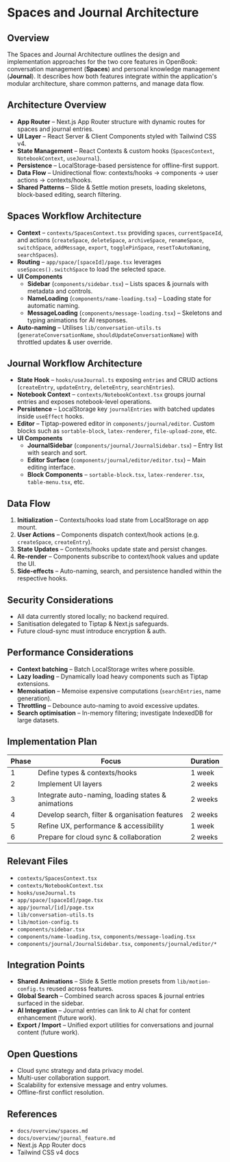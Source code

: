 # Spaces and Journal Architecture

## Overview

The Spaces and Journal Architecture outlines the design and implementation approaches for the two core features in OpenBook: conversation management (**Spaces**) and personal knowledge management (**Journal**). It describes how both features integrate within the application's modular architecture, share common patterns, and manage data flow.

## Architecture Overview

- **App Router** – Next.js App Router structure with dynamic routes for spaces and journal entries.
- **UI Layer** – React Server & Client Components styled with Tailwind CSS v4.
- **State Management** – React Contexts & custom hooks (`SpacesContext`, `NotebookContext`, `useJournal`).
- **Persistence** – LocalStorage-based persistence for offline-first support.
- **Data Flow** – Unidirectional flow: contexts/hooks → components → user actions → contexts/hooks.
- **Shared Patterns** – Slide & Settle motion presets, loading skeletons, block-based editing, search filtering.

## Spaces Workflow Architecture

- **Context** – `contexts/SpacesContext.tsx` providing `spaces`, `currentSpaceId`, and actions (`createSpace`, `deleteSpace`, `archiveSpace`, `renameSpace`, `switchSpace`, `addMessage`, `export`, `togglePinSpace`, `resetToAutoNaming`, `searchSpaces`).
- **Routing** – `app/space/[spaceId]/page.tsx` leverages `useSpaces().switchSpace` to load the selected space.
- **UI Components**
  - **Sidebar** (`components/sidebar.tsx`) – Lists spaces & journals with metadata and controls.
  - **NameLoading** (`components/name-loading.tsx`) – Loading state for automatic naming.
  - **MessageLoading** (`components/message-loading.tsx`) – Skeletons and typing animations for AI responses.
- **Auto-naming** – Utilises `lib/conversation-utils.ts` (`generateConversationName`, `shouldUpdateConversationName`) with throttled updates & user override.

## Journal Workflow Architecture

- **State Hook** – `hooks/useJournal.ts` exposing `entries` and CRUD actions (`createEntry`, `updateEntry`, `deleteEntry`, `searchEntries`).
- **Notebook Context** – `contexts/NotebookContext.tsx` groups journal entries and exposes notebook-level operations.
- **Persistence** – LocalStorage key `journalEntries` with batched updates inside `useEffect` hooks.
- **Editor** – Tiptap-powered editor in `components/journal/editor`. Custom blocks such as `sortable-block`, `latex-renderer`, `file-upload-zone`, etc.
- **UI Components**
  - **JournalSidebar** (`components/journal/JournalSidebar.tsx`) – Entry list with search and sort.
  - **Editor Surface** (`components/journal/editor/editor.tsx`) – Main editing interface.
  - **Block Components** – `sortable-block.tsx`, `latex-renderer.tsx`, `table-menu.tsx`, etc.

## Data Flow

1. **Initialization** – Contexts/hooks load state from LocalStorage on app mount.
2. **User Actions** – Components dispatch context/hook actions (e.g. `createSpace`, `createEntry`).
3. **State Updates** – Contexts/hooks update state and persist changes.
4. **Re-render** – Components subscribe to context/hook values and update the UI.
5. **Side-effects** – Auto-naming, search, and persistence handled within the respective hooks.

## Security Considerations

- All data currently stored locally; no backend required.
- Sanitisation delegated to Tiptap & Next.js safeguards.
- Future cloud-sync must introduce encryption & auth.

## Performance Considerations

- **Context batching** – Batch LocalStorage writes where possible.
- **Lazy loading** – Dynamically load heavy components such as Tiptap extensions.
- **Memoisation** – Memoise expensive computations (`searchEntries`, name generation).
- **Throttling** – Debounce auto-naming to avoid excessive updates.
- **Search optimisation** – In-memory filtering; investigate IndexedDB for large datasets.

## Implementation Plan

| Phase | Focus                                              | Duration |
| ----- | -------------------------------------------------- | -------- |
| 1     | Define types & contexts/hooks                      | 1 week   |
| 2     | Implement UI layers                                | 2 weeks  |
| 3     | Integrate auto-naming, loading states & animations | 2 weeks  |
| 4     | Develop search, filter & organisation features     | 2 weeks  |
| 5     | Refine UX, performance & accessibility             | 1 week   |
| 6     | Prepare for cloud sync & collaboration             | 2 weeks  |

## Relevant Files

- `contexts/SpacesContext.tsx`
- `contexts/NotebookContext.tsx`
- `hooks/useJournal.ts`
- `app/space/[spaceId]/page.tsx`
- `app/journal/[id]/page.tsx`
- `lib/conversation-utils.ts`
- `lib/motion-config.ts`
- `components/sidebar.tsx`
- `components/name-loading.tsx`, `components/message-loading.tsx`
- `components/journal/JournalSidebar.tsx`, `components/journal/editor/*`

## Integration Points

- **Shared Animations** – Slide & Settle motion presets from `lib/motion-config.ts` reused across features.
- **Global Search** – Combined search across spaces & journal entries surfaced in the sidebar.
- **AI Integration** – Journal entries can link to AI chat for content enhancement (future work).
- **Export / Import** – Unified export utilities for conversations and journal content (future work).

## Open Questions

- Cloud sync strategy and data privacy model.
- Multi-user collaboration support.
- Scalability for extensive message and entry volumes.
- Offline-first conflict resolution.

## References

- `docs/overview/spaces.md`
- `docs/overview/journal_feature.md`
- Next.js App Router docs
- Tailwind CSS v4 docs
